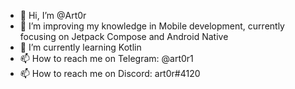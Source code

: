 - 👋 Hi, I’m @Art0r
- 👀 I’m improving my knowledge in Mobile development, currently focusing on Jetpack Compose and Android Native 
- 🌱 I’m currently learning Kotlin
- 📫 How to reach me on Telegram: @art0r1
- 📫 How to reach me on Discord: art0r#4120
